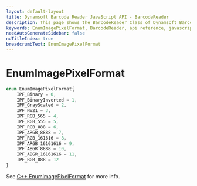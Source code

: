 ```yaml
---
layout: default-layout
title: Dynamsoft Barcode Reader JavaScript API - BarcodeReader
description: This page shows the BarcodeReader Class of Dynamsoft Barcode Reader JavaScript SDK.
keywords: EnumImagePixelFormat, BarcodeReader, api reference, javascript, js
needAutoGenerateSidebar: false
noTitleIndex: true
breadcrumbText: EnumImagePixelFormat
---
```



# EnumImagePixelFormat

```ts
enum EnumImagePixelFormat{
    IPF_Binary = 0,
    IPF_BinaryInverted = 1,
    IPF_GrayScaled = 2,
    IPF_NV21 = 3,
    IPF_RGB_565 = 4,
    IPF_RGB_555 = 5,
    IPF_RGB_888 = 6,
    IPF_ARGB_8888 = 7,
    IPF_RGB_161616 = 8,
    IPF_ARGB_16161616 = 9,
    IPF_ABGR_8888 = 10,
    IPF_ABGR_16161616 = 11,
    IPF_BGR_888 = 12
}
```

See [C++ EnumImagePixelFormat](https://www.dynamsoft.com/barcode-reader/parameters/enum/other-enums.html?ver=latest#imagepixelformat) for more info.